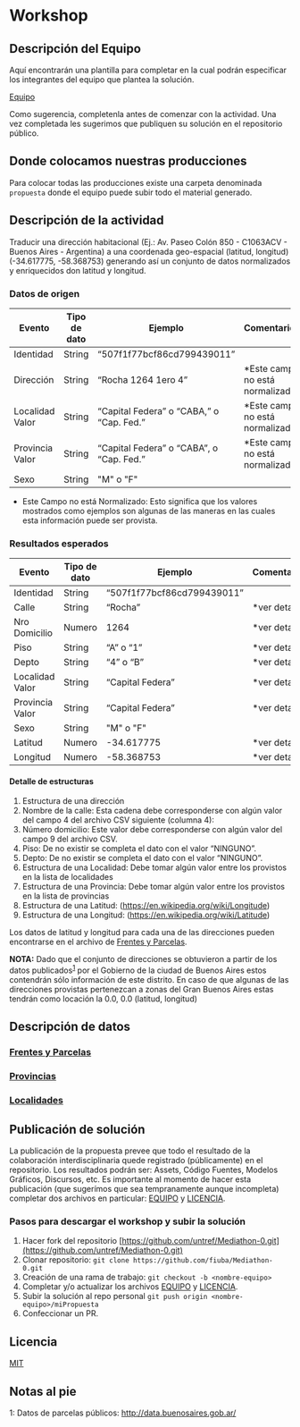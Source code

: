 # Workshop

## Descripción del Equipo

Aquí encontrarán una plantilla para completar en la cual podrán especificar los integrantes del equipo que plantea la solución.

[Equipo][4]

Como sugerencia, completenla antes de comenzar con la actividad. Una vez completada les sugerimos que publiquen su solución en el repositorio público.

## Donde colocamos nuestras producciones

Para colocar todas las producciones existe una carpeta denominada ```propuesta``` donde el equipo puede subir todo el material generado.

## Descripción de la actividad

Traducir una dirección habitacional (Ej.: Av. Paseo Colón 850 - C1063ACV - Buenos Aires - Argentina) a una coordenada geo-espacial (latitud, longitud) (-34.617775, -58.368753) generando así un conjunto de datos normalizados y enriquecidos don latitud y longitud.

### Datos de origen
| Evento              | Tipo de dato     | Ejemplo                                   |Comentarios                        |
| ----------------- | --------         | -------                                   |-------                            |
|Identidad          | String           | “507f1f77bcf86cd799439011”                |                                   |
|Dirección          | String           | “Rocha 1264 1ero 4”                       | *Este campo no está normalizado.  |
|Localidad Valor    | String           | “Capital Federa” o “CABA,” o “Cap. Fed.”  | *Este campo no está normalizado.  |
|Provincia Valor    | String           | “Capital Federa” o “CABA”, o “Cap. Fed.”  | *Este campo no está normalizado.  |
|Sexo               | String           | "M" o "F"                                 |                                   |

* Este Campo no está Normalizado: Esto significa que los valores mostrados como ejemplos son algunas de las maneras en las cuales esta información puede ser provista.

### Resultados esperados

| Evento              | Tipo de dato     | Ejemplo                                   |Comentarios                        |
| ----------------- | --------         | -------                                   |-------                            |
|Identidad          | String           | “507f1f77bcf86cd799439011”                |                                   |
|Calle              | String           | “Rocha”                                   | *ver detalle                      |
|Nro Domicilio      | Numero           | 1264                                      | *ver detalle                      |
|Piso               | String           | “A” o “1”                                 | *ver detalle                      |
|Depto              | String           | “4” o “B”                                 | *ver detalle                      |
|Localidad Valor    | String           | “Capital Federa”                          | *ver detalle                      |
|Provincia Valor    | String           | “Capital Federa”                          | *ver detalle                      |
|Sexo               | String           | "M" o "F"                                 |                                   |
|Latitud            | Numero           |  -34.617775                               | *ver detalle                      |
|Longitud           | Numero           |  -58.368753                               | *ver detalle                      | 


#### Detalle de estructuras

1. Estructura de una dirección
  1. Nombre de la calle: Esta cadena debe corresponderse con algún valor del campo 4 del archivo CSV siguiente (columna 4): 
  2. Número domicilio: Este valor debe corresponderse con algún valor del campo 9 del archivo CSV.
  3. Piso: De no existir se completa el dato con el valor “NINGUNO”.
  4. Depto: De no existir se completa el dato con el valor “NINGUNO”.
2. Estructura de una Localidad: Debe tomar algún valor entre los provistos en la lista de localidades
3. Estructura de una Provincia: Debe tomar algún valor entre los provistos en la lista de provincias
4. Estructura de una Latitud: (https://en.wikipedia.org/wiki/Longitude)
5. Estructura de una Longitud: (https://en.wikipedia.org/wiki/Latitude)

Los datos de latitud y longitud para cada una de las direcciones pueden encontrarse en el archivo de [Frentes y Parcelas][0].

**NOTA:** Dado que el conjunto de direcciones se obtuvieron a partir de los datos publicados<sup>[1](#FuenteDatosParcelas)</sup> por el Gobierno de la ciudad de Buenos Aires estos contendrán sólo información de este distrito. En caso de que algunas de las direcciones provistas pertenezcan a zonas del Gran Buenos Aires estas tendrán como locación la 0.0, 0.0 (latitud, longitud) 

## Descripción de datos

### [Frentes y Parcelas][0]

### [Provincias][1]

### [Localidades][2]

## Publicación de solución 

La publicación de la propuesta prevee que todo el resultado de la colaboración interdisciplinaria quede registrado (públicamente) en el repositorio. Los resultados podrán ser: Assets, Código Fuentes, Modelos Gráficos, Discursos, etc. Es importante al momento de hacer esta publicación (que sugerímos que sea tempranamente aunque incompleta) completar dos archivos en particular: [EQUIPO][4] y [LICENCIA][3].

### Pasos para descargar el workshop y subir la solución

1. Hacer fork del repositorio [https://github.com/untref/Mediathon-0.git](https://github.com/untref/Mediathon-0.git)
2. Clonar repositorio: ```git clone https://github.com/fiuba/Mediathon-0.git```
3. Creación de una rama de trabajo: ```git checkout -b <nombre-equipo>```
4. Completar y/o actualizar los archivos [EQUIPO][4] y [LICENCIA][3].
5. Subir la solución al repo personal ```git push origin <nombre-equipo>/miPropuesta```
6. Confeccionar un PR.

## Licencia 

[MIT][3]

## Notas al pie
1: Datos de parcelas públicos: <a name="#FuenteDatosParcela" href="http://data.buenosaires.gob.ar/">http://data.buenosaires.gob.ar/</a>

[0]: datos/frentesParcelas/DESCRIPCION.md
[1]: datos/provincias/DESCRIPCION.md
[2]: datos/localidades/DESCRIPCION
[3]: LICENCIA.md
[4]: EQUIPO.md

